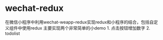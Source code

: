 # wechat-redux
在微信小程序中利用wechat-weapp-redux实现redux和小程序的结合，包括自定义组件中使用redux 主要实现两个非常简单的小demo     1. 点击按钮增加数字     2. todolist
